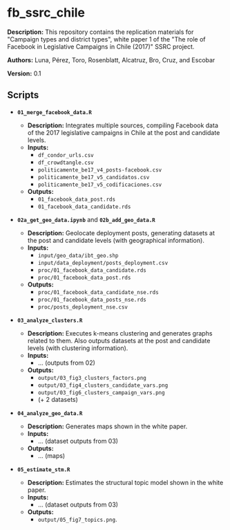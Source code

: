 # fb_ssrc_chile

**Description:** This repository contains the replication materials for "Campaign types and district types", white paper 1 of the "The role of Facebook in Legislative Campaigns in Chile (2017)" SSRC project. 

**Authors:** Luna, Pérez, Toro, Rosenblatt, Alcatruz, Bro, Cruz, and Escobar

**Version:** 0.1


## Scripts


- **`01_merge_facebook_data.R`**
  + **Description:** Integrates multiple sources, compiling Facebook data of the 2017 legislative campaigns in Chile at the post and candidate levels.
  + **Inputs:** 
    + `df_condor_urls.csv`
    + `df_crowdtangle.csv`
    + `politicamente_be17_v4_posts-facebook.csv`
    + `politicamente_be17_v5_candidatos.csv`
    + `politicamente_be17_v5_codificaciones.csv`
  + **Outputs:** 
    + `01_facebook_data_post.rds`
    + `01_facebook_data_candidate.rds`

- **`02a_get_geo_data.ipynb`** and **`02b_add_geo_data.R`**
  + **Description:** Geolocate deployment posts, generating datasets at the post and candidate levels (with geographical information).
  + **Inputs:** 
    + `input/geo_data/ibt_geo.shp`
    + `input/data_deployment/posts_deployment.csv`
    + `proc/01_facebook_data_candidate.rds`
    + `proc/01_facebook_data_post.rds`
  + **Outputs:** 
    + `proc/01_facebook_data_candidate_nse.rds`
    + `proc/01_facebook_data_posts_nse.rds`
    + `proc/posts_deployment_nse.csv`
- **`03_analyze_clusters.R`**
  + **Description:** Executes k-means clustering and generates graphs related to them. Also outputs datasets at the post and candidate levels (with clustering information).
  + **Inputs:** 
    + ... (outputs from 02)
  + **Outputs:**
    + `output/03_fig3_clusters_factors.png` 
    + `output/03_fig4_clusters_candidate_vars.png` 
    + `output/03_fig6_clusters_campaign_vars.png`
    + (+ 2 datasets)
- **`04_analyze_geo_data.R`**
  + **Description:** Generates maps shown in the white paper.
  + **Inputs:** 
    + ... (dataset outputs from 03)
  + **Outputs:** 
    + ... (maps)
- **`05_estimate_stm.R`**
  + **Description:** Estimates the structural topic model shown in the white paper.
  + **Inputs:** 
    + ... (dataset outputs from 03)
  + **Outputs:** 
    + `output/05_fig7_topics.png`.
